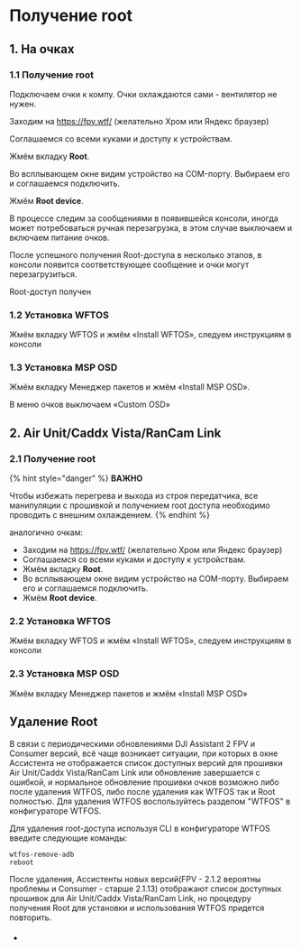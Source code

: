 # Получение root

## 1. На очках

### 1.1 Получение root

Подключаем очки к компу. Очки охлаждаются сами - вентилятор не нужен.

Заходим на https://fpv.wtf/ (желательно Хром или Яндекс браузер)

Соглашаемся со всеми куками и доступу к устройствам.

Жмём вкладку **Root**.

Во всплывающем окне видим устройство на COM-порту. Выбираем его и соглашаемся подключить.

Жмём **Root device**.

В процессе следим за сообщениями в появившейся консоли, иногда может потребоваться ручная перезагрузка, в этом случае выключаем и включаем питание очков.

После успешного получения Root-доступа в несколько этапов, в консоли появится соответствующее сообщение и очки могут перезагрузиться.

Root-доступ получен

### 1.2 Установка WFTOS

Жмём вкладку WFTOS и жмём «Install WFTOS», следуем инструкциям в консоли

### 1.3 Установка MSP OSD

Жмём вкладку Менеджер пакетов и жмём «Install MSP OSD».

В меню очков выключаем «Custom OSD»

## 2. Air Unit/Caddx Vista/RanCam Link

### 2.1 Получение root

{% hint style="danger" %}
**ВАЖНО**

Чтобы избежать перегрева и выхода из строя передатчика, все манипуляции с прошивкой и получением root доступа необходимо проводить с внешним охлаждением.
{% endhint %}

аналогично очкам:

* Заходим на https://fpv.wtf/ (желательно Хром или Яндекс браузер)
* Соглашаемся со всеми куками и доступу к устройствам.
* Жмём вкладку **Root**.
* Во всплывающем окне видим устройство на COM-порту. Выбираем его и соглашаемся подключить.
* Жмём **Root device**.

### 2.2 Установка WFTOS

Жмём вкладку WFTOS и жмём «Install WFTOS», следуем инструкциям в консоли

### 2.3 Установка MSP OSD

Жмём вкладку Менеджер пакетов и жмём «Install MSP OSD»

## Удаление Root

В связи с периодическими обновлениями DJI Assistant 2 FPV и Consumer версий, всё чаще возникает ситуации, при которых в окне Ассистента не отображается список доступных версий для прошивки Air Unit/Caddx Vista/RanCam Link или обновление завершается с ошибкой, и нормальное обновление прошивки очков возможно либо после удаления WTFOS, либо после удаления как WTFOS так и Root полностью. Для удаления WTFOS воспользуйтесь разделом "WTFOS" в конфигураторе WTFOS.

Для удаления root-доступа используя CLI в конфигураторе WTFOS введите следующие команды:

```
wtfos-remove-adb
reboot
```

После удаления, Ассистенты новых версий(FPV - 2.1.2 вероятны проблемы и Consumer - старше 2.1.13) отображают список доступных прошивок для Air Unit/Caddx Vista/RanCam Link, но процедуру получения Root для установки и использования WTFOS придется повторить.

* ####
